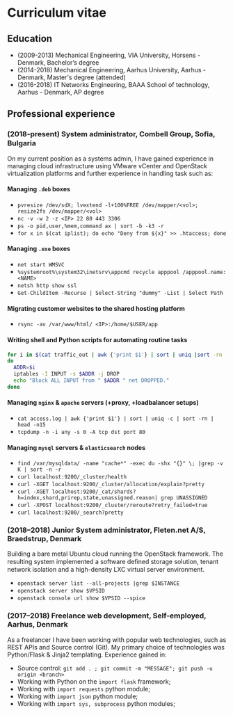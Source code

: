 # Curriculum vitae

## Education

- (2009-2013) Mechanical Engineering, VIA University, Horsens - Denmark, Bachelor’s degree
- (2014-2018) Mechanical Engineering, Aarhus University, Aarhus - Denmark, Master's degree (attended)
- (2016-2018) IT Networks Engineering, BAAA School of technology, Aarhus - Denmark, AP degree

## Professional experience

### (2018-present) System administrator, Combell Group, Soﬁa, Bulgaria

On my current position as a systems admin, I have gained experience in managing cloud infrastructure using VMware vCenter and OpenStack virtualization platforms and further experience in handling task such as:

#### Managing `.deb` boxes

- `pvresize /dev/sdX; lvextend -l+100%FREE /dev/mapper/<vol>; resize2fs /dev/mapper/<vol>`
- `nc -v -w 2 -z <IP> 22 80 443 3306`
- `ps -o pid,user,%mem,command ax | sort -b -k3 -r`
- `for x in $(cat iplist); do echo "Deny from ${x}" >> .htaccess; done`

#### Managing `.exe` boxes

- `net start WMSVC`
- `%systemroot%\system32\inetsrv\appcmd recycle apppool /apppool.name:<NAME>`
- `netsh http show ssl`
- `Get-ChildItem -Recurse | Select-String "dummy" -List | Select Path`

#### Migrating customer websites to the shared hosting platform

- `rsync -av /var/www/html/ <IP>:/home/$USER/app`

#### Writing shell and Python scripts for automating routine tasks

```bash
for i in $(cat traffic_out | awk {'print $1'} | sort | uniq |sort -rn | head -n7)
do
  ADDR=$i
  iptables -I INPUT -s $ADDR -j DROP
  echo "Block ALL INPUT from " $ADDR " net DROPPED."
done
```

#### Managing `nginx` & `apache` servers (+proxy, +loadbalancer setups)

- `cat access.log | awk {'print $1'} | sort | uniq -c | sort -rn | head -n15`
- `tcpdump -n -i any -s 0 -A tcp dst port 80`

#### Managing `mysql` servers & `elasticsearch` nodes

- `find /var/mysqldata/ -name "cache*" -exec du -shx "{}" \; |grep -v K | sort -n -r`
- `curl localhost:9200/_cluster/health`
- `curl -XGET localhost:9200/_cluster/allocation/explain?pretty`
- `curl -XGET localhost:9200/_cat/shards?h=index,shard,prirep,state,unassigned.reason| grep UNASSIGNED`
- `curl -XPOST localhost:9200/_cluster/reroute?retry_failed=true`
- `curl localhost:9200/_search?pretty`

### (2018–2018) Junior System administrator, Fleten.net A/S, Braedstrup, Denmark

Building a bare metal Ubuntu cloud running the OpenStack framework. The resulting system implemented a software deﬁned storage solution, tenant network isolation and a high-density LXC virtual server environment.

- `openstack server list --all-projects |grep $INSTANCE`
- `openstack server show $VPSID`
- `openstack console url show $VPSID --spice`

### (2017–2018) Freelance web development, Self-employed, Aarhus, Denmark

As a freelancer I have been working with popular web technologies, such as REST APIs and Source control (Git). My primary choice of technologies was Python/Flask & Jinja2 templating. Experience gained in:

- Source control: `git add . ; git commit -m "MESSAGE"; git push -u origin <branch>`
- Working with Python on the `import flask` framework;
- Working with `import requests` python module;
- Working with `import json` python module;
- Working with `import sys, subprocess` python modules;
